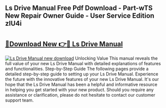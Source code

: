 ## Ls Drive Manual Free Pdf Download - Part-wTS New Repair Owner Guide - User Service Edition zIU4i

# <h2><a href="http://bc23227.oget.top/?id=Ls+Drive+Manual">🔗Download New 👉🔴 Ls Drive Manual</a></h2>

[![Ls Drive Manual new download](https://i.imgur.com/5g1atiW.png)](http://bc23227.oget.top/?id=Ls+Drive+Manual)
Unlocking Value This manual reveals the full value of your new Ls Drive Manual with detailed explanations of features and functionalities. Step-by-Step Guide The following pages provide a detailed step-by-step guide to setting up your Ls Drive Manual. Experience the future with the innovative features of your new Ls Drive Manual. It's our hope that the Ls Drive Manual has been a helpful and informative resource in helping you get started with your new product. Should you require any assistance or clarification, please do not hesitate to contact our customer support team.
